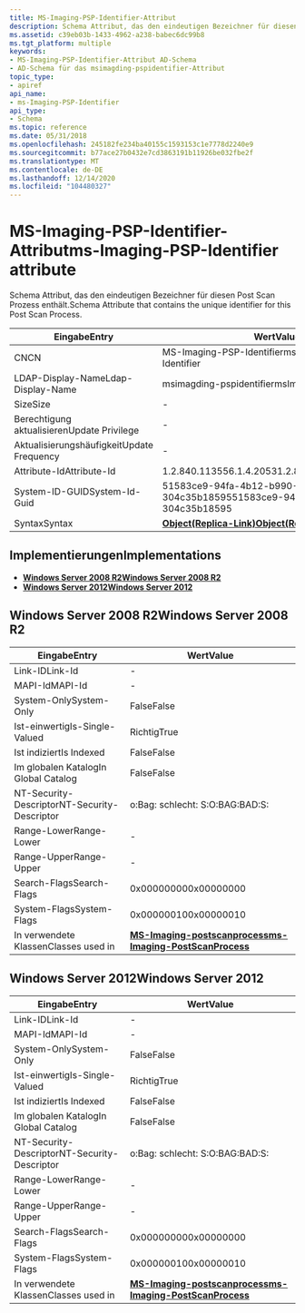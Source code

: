 ```yaml
---
title: MS-Imaging-PSP-Identifier-Attribut
description: Schema Attribut, das den eindeutigen Bezeichner für diesen Post Scan Prozess enthält.
ms.assetid: c39eb03b-1433-4962-a238-babec6dc99b8
ms.tgt_platform: multiple
keywords:
- MS-Imaging-PSP-Identifier-Attribut AD-Schema
- AD-Schema für das msimagding-pspidentifier-Attribut
topic_type:
- apiref
api_name:
- ms-Imaging-PSP-Identifier
api_type:
- Schema
ms.topic: reference
ms.date: 05/31/2018
ms.openlocfilehash: 245182fe234ba40155c1593153c1e7778d2240e9
ms.sourcegitcommit: b77ace27b0432e7cd3863191b11926be032fbe2f
ms.translationtype: MT
ms.contentlocale: de-DE
ms.lasthandoff: 12/14/2020
ms.locfileid: "104480327"
---
```

# <a name="ms-imaging-psp-identifier-attribute"></a><span data-ttu-id="95a5b-105">MS-Imaging-PSP-Identifier-Attribut</span><span class="sxs-lookup"><span data-stu-id="95a5b-105">ms-Imaging-PSP-Identifier attribute</span></span>

<span data-ttu-id="95a5b-106">Schema Attribut, das den eindeutigen Bezeichner für diesen Post Scan Prozess enthält.</span><span class="sxs-lookup"><span data-stu-id="95a5b-106">Schema Attribute that contains the unique identifier for this Post Scan Process.</span></span>



| <span data-ttu-id="95a5b-107">Eingabe</span><span class="sxs-lookup"><span data-stu-id="95a5b-107">Entry</span></span> | <span data-ttu-id="95a5b-108">Wert</span><span class="sxs-lookup"><span data-stu-id="95a5b-108">Value</span></span> |
|-------------------|-------------------------------------------------------|
| <span data-ttu-id="95a5b-109">CN</span><span class="sxs-lookup"><span data-stu-id="95a5b-109">CN</span></span>                | <span data-ttu-id="95a5b-110">MS-Imaging-PSP-Identifier</span><span class="sxs-lookup"><span data-stu-id="95a5b-110">ms-Imaging-PSP-Identifier</span></span>                             |
| <span data-ttu-id="95a5b-111">LDAP-Display-Name</span><span class="sxs-lookup"><span data-stu-id="95a5b-111">Ldap-Display-Name</span></span> | <span data-ttu-id="95a5b-112">msimagding-pspidentifier</span><span class="sxs-lookup"><span data-stu-id="95a5b-112">msImaging-PSPIdentifier</span></span>                               |
| <span data-ttu-id="95a5b-113">Size</span><span class="sxs-lookup"><span data-stu-id="95a5b-113">Size</span></span>              | \-                                                    |
| <span data-ttu-id="95a5b-114">Berechtigung aktualisieren</span><span class="sxs-lookup"><span data-stu-id="95a5b-114">Update Privilege</span></span>  | \-                                                    |
| <span data-ttu-id="95a5b-115">Aktualisierungshäufigkeit</span><span class="sxs-lookup"><span data-stu-id="95a5b-115">Update Frequency</span></span>  | \-                                                    |
| <span data-ttu-id="95a5b-116">Attribute-Id</span><span class="sxs-lookup"><span data-stu-id="95a5b-116">Attribute-Id</span></span>      | <span data-ttu-id="95a5b-117">1.2.840.113556.1.4.2053</span><span class="sxs-lookup"><span data-stu-id="95a5b-117">1.2.840.113556.1.4.2053</span></span>                               |
| <span data-ttu-id="95a5b-118">System-ID-GUID</span><span class="sxs-lookup"><span data-stu-id="95a5b-118">System-Id-Guid</span></span>    | <span data-ttu-id="95a5b-119">51583ce9-94fa-4b12-b990-304c35b18595</span><span class="sxs-lookup"><span data-stu-id="95a5b-119">51583ce9-94fa-4b12-b990-304c35b18595</span></span>                  |
| <span data-ttu-id="95a5b-120">Syntax</span><span class="sxs-lookup"><span data-stu-id="95a5b-120">Syntax</span></span>            | [<span data-ttu-id="95a5b-121">**Object(Replica-Link)**</span><span class="sxs-lookup"><span data-stu-id="95a5b-121">**Object(Replica-Link)**</span></span>](s-object-replica-link.md) |



## <a name="implementations"></a><span data-ttu-id="95a5b-122">Implementierungen</span><span class="sxs-lookup"><span data-stu-id="95a5b-122">Implementations</span></span>

-   [<span data-ttu-id="95a5b-123">**Windows Server 2008 R2**</span><span class="sxs-lookup"><span data-stu-id="95a5b-123">**Windows Server 2008 R2**</span></span>](#windows-server-2008-r2)
-   [<span data-ttu-id="95a5b-124">**Windows Server 2012**</span><span class="sxs-lookup"><span data-stu-id="95a5b-124">**Windows Server 2012**</span></span>](#windows-server-2012)

## <a name="windows-server-2008-r2"></a><span data-ttu-id="95a5b-125">Windows Server 2008 R2</span><span class="sxs-lookup"><span data-stu-id="95a5b-125">Windows Server 2008 R2</span></span>



| <span data-ttu-id="95a5b-126">Eingabe</span><span class="sxs-lookup"><span data-stu-id="95a5b-126">Entry</span></span> | <span data-ttu-id="95a5b-127">Wert</span><span class="sxs-lookup"><span data-stu-id="95a5b-127">Value</span></span> |
|------------------------|------------------------------------------------------------------------------|
| <span data-ttu-id="95a5b-128">Link-ID</span><span class="sxs-lookup"><span data-stu-id="95a5b-128">Link-Id</span></span>                | \-                                                                           |
| <span data-ttu-id="95a5b-129">MAPI-Id</span><span class="sxs-lookup"><span data-stu-id="95a5b-129">MAPI-Id</span></span>                | \-                                                                           |
| <span data-ttu-id="95a5b-130">System-Only</span><span class="sxs-lookup"><span data-stu-id="95a5b-130">System-Only</span></span>            | <span data-ttu-id="95a5b-131">False</span><span class="sxs-lookup"><span data-stu-id="95a5b-131">False</span></span>                                                                        |
| <span data-ttu-id="95a5b-132">Ist-einwertig</span><span class="sxs-lookup"><span data-stu-id="95a5b-132">Is-Single-Valued</span></span>       | <span data-ttu-id="95a5b-133">Richtig</span><span class="sxs-lookup"><span data-stu-id="95a5b-133">True</span></span>                                                                         |
| <span data-ttu-id="95a5b-134">Ist indiziert</span><span class="sxs-lookup"><span data-stu-id="95a5b-134">Is Indexed</span></span>             | <span data-ttu-id="95a5b-135">False</span><span class="sxs-lookup"><span data-stu-id="95a5b-135">False</span></span>                                                                        |
| <span data-ttu-id="95a5b-136">Im globalen Katalog</span><span class="sxs-lookup"><span data-stu-id="95a5b-136">In Global Catalog</span></span>      | <span data-ttu-id="95a5b-137">False</span><span class="sxs-lookup"><span data-stu-id="95a5b-137">False</span></span>                                                                        |
| <span data-ttu-id="95a5b-138">NT-Security-Descriptor</span><span class="sxs-lookup"><span data-stu-id="95a5b-138">NT-Security-Descriptor</span></span> | <span data-ttu-id="95a5b-139">o:Bag: schlecht: S:</span><span class="sxs-lookup"><span data-stu-id="95a5b-139">O:BAG:BAD:S:</span></span>                                                                 |
| <span data-ttu-id="95a5b-140">Range-Lower</span><span class="sxs-lookup"><span data-stu-id="95a5b-140">Range-Lower</span></span>            | \-                                                                           |
| <span data-ttu-id="95a5b-141">Range-Upper</span><span class="sxs-lookup"><span data-stu-id="95a5b-141">Range-Upper</span></span>            | \-                                                                           |
| <span data-ttu-id="95a5b-142">Search-Flags</span><span class="sxs-lookup"><span data-stu-id="95a5b-142">Search-Flags</span></span>           | <span data-ttu-id="95a5b-143">0x00000000</span><span class="sxs-lookup"><span data-stu-id="95a5b-143">0x00000000</span></span>                                                                   |
| <span data-ttu-id="95a5b-144">System-Flags</span><span class="sxs-lookup"><span data-stu-id="95a5b-144">System-Flags</span></span>           | <span data-ttu-id="95a5b-145">0x00000010</span><span class="sxs-lookup"><span data-stu-id="95a5b-145">0x00000010</span></span>                                                                   |
| <span data-ttu-id="95a5b-146">In verwendete Klassen</span><span class="sxs-lookup"><span data-stu-id="95a5b-146">Classes used in</span></span>        | [<span data-ttu-id="95a5b-147">**MS-Imaging-postscanprocess**</span><span class="sxs-lookup"><span data-stu-id="95a5b-147">**ms-Imaging-PostScanProcess**</span></span>](c-msimaging-postscanprocess.md)<br/> |



## <a name="windows-server-2012"></a><span data-ttu-id="95a5b-148">Windows Server 2012</span><span class="sxs-lookup"><span data-stu-id="95a5b-148">Windows Server 2012</span></span>



| <span data-ttu-id="95a5b-149">Eingabe</span><span class="sxs-lookup"><span data-stu-id="95a5b-149">Entry</span></span> | <span data-ttu-id="95a5b-150">Wert</span><span class="sxs-lookup"><span data-stu-id="95a5b-150">Value</span></span> |
|------------------------|------------------------------------------------------------------------------|
| <span data-ttu-id="95a5b-151">Link-ID</span><span class="sxs-lookup"><span data-stu-id="95a5b-151">Link-Id</span></span>                | \-                                                                           |
| <span data-ttu-id="95a5b-152">MAPI-Id</span><span class="sxs-lookup"><span data-stu-id="95a5b-152">MAPI-Id</span></span>                | \-                                                                           |
| <span data-ttu-id="95a5b-153">System-Only</span><span class="sxs-lookup"><span data-stu-id="95a5b-153">System-Only</span></span>            | <span data-ttu-id="95a5b-154">False</span><span class="sxs-lookup"><span data-stu-id="95a5b-154">False</span></span>                                                                        |
| <span data-ttu-id="95a5b-155">Ist-einwertig</span><span class="sxs-lookup"><span data-stu-id="95a5b-155">Is-Single-Valued</span></span>       | <span data-ttu-id="95a5b-156">Richtig</span><span class="sxs-lookup"><span data-stu-id="95a5b-156">True</span></span>                                                                         |
| <span data-ttu-id="95a5b-157">Ist indiziert</span><span class="sxs-lookup"><span data-stu-id="95a5b-157">Is Indexed</span></span>             | <span data-ttu-id="95a5b-158">False</span><span class="sxs-lookup"><span data-stu-id="95a5b-158">False</span></span>                                                                        |
| <span data-ttu-id="95a5b-159">Im globalen Katalog</span><span class="sxs-lookup"><span data-stu-id="95a5b-159">In Global Catalog</span></span>      | <span data-ttu-id="95a5b-160">False</span><span class="sxs-lookup"><span data-stu-id="95a5b-160">False</span></span>                                                                        |
| <span data-ttu-id="95a5b-161">NT-Security-Descriptor</span><span class="sxs-lookup"><span data-stu-id="95a5b-161">NT-Security-Descriptor</span></span> | <span data-ttu-id="95a5b-162">o:Bag: schlecht: S:</span><span class="sxs-lookup"><span data-stu-id="95a5b-162">O:BAG:BAD:S:</span></span>                                                                 |
| <span data-ttu-id="95a5b-163">Range-Lower</span><span class="sxs-lookup"><span data-stu-id="95a5b-163">Range-Lower</span></span>            | \-                                                                           |
| <span data-ttu-id="95a5b-164">Range-Upper</span><span class="sxs-lookup"><span data-stu-id="95a5b-164">Range-Upper</span></span>            | \-                                                                           |
| <span data-ttu-id="95a5b-165">Search-Flags</span><span class="sxs-lookup"><span data-stu-id="95a5b-165">Search-Flags</span></span>           | <span data-ttu-id="95a5b-166">0x00000000</span><span class="sxs-lookup"><span data-stu-id="95a5b-166">0x00000000</span></span>                                                                   |
| <span data-ttu-id="95a5b-167">System-Flags</span><span class="sxs-lookup"><span data-stu-id="95a5b-167">System-Flags</span></span>           | <span data-ttu-id="95a5b-168">0x00000010</span><span class="sxs-lookup"><span data-stu-id="95a5b-168">0x00000010</span></span>                                                                   |
| <span data-ttu-id="95a5b-169">In verwendete Klassen</span><span class="sxs-lookup"><span data-stu-id="95a5b-169">Classes used in</span></span>        | [<span data-ttu-id="95a5b-170">**MS-Imaging-postscanprocess**</span><span class="sxs-lookup"><span data-stu-id="95a5b-170">**ms-Imaging-PostScanProcess**</span></span>](c-msimaging-postscanprocess.md)<br/> |



 

 





